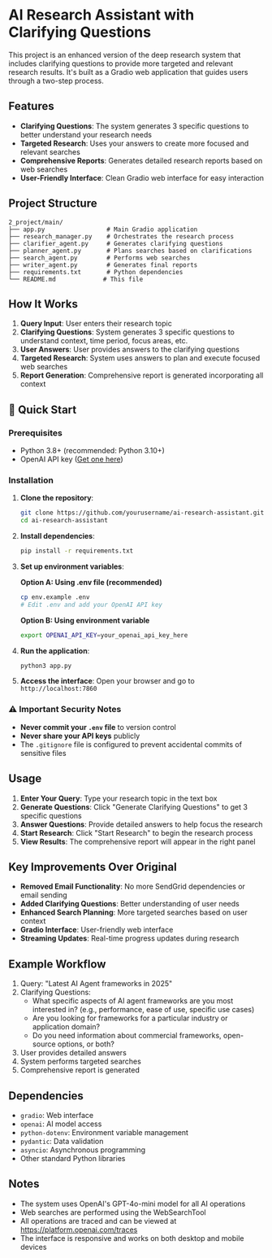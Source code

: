 # AI Research Assistant with Clarifying Questions

This project is an enhanced version of the deep research system that includes clarifying questions to provide more targeted and relevant research results. It's built as a Gradio web application that guides users through a two-step process.

## Features

- **Clarifying Questions**: The system generates 3 specific questions to better understand your research needs
- **Targeted Research**: Uses your answers to create more focused and relevant searches
- **Comprehensive Reports**: Generates detailed research reports based on web searches
- **User-Friendly Interface**: Clean Gradio web interface for easy interaction

## Project Structure

```
2_project/main/
├── app.py                 # Main Gradio application
├── research_manager.py    # Orchestrates the research process
├── clarifier_agent.py     # Generates clarifying questions
├── planner_agent.py       # Plans searches based on clarifications
├── search_agent.py        # Performs web searches
├── writer_agent.py        # Generates final reports
├── requirements.txt       # Python dependencies
└── README.md             # This file
```

## How It Works

1. **Query Input**: User enters their research topic
2. **Clarifying Questions**: System generates 3 specific questions to understand context, time period, focus areas, etc.
3. **User Answers**: User provides answers to the clarifying questions
4. **Targeted Research**: System uses answers to plan and execute focused web searches
5. **Report Generation**: Comprehensive report is generated incorporating all context

## 🚀 Quick Start

### Prerequisites
- Python 3.8+ (recommended: Python 3.10+)
- OpenAI API key ([Get one here](https://platform.openai.com/api-keys))

### Installation

1. **Clone the repository**:
   ```bash
   git clone https://github.com/yourusername/ai-research-assistant.git
   cd ai-research-assistant
   ```

2. **Install dependencies**:
   ```bash
   pip install -r requirements.txt
   ```

3. **Set up environment variables**:
   
   **Option A: Using .env file (recommended)**
   ```bash
   cp env.example .env
   # Edit .env and add your OpenAI API key
   ```
   
   **Option B: Using environment variable**
   ```bash
   export OPENAI_API_KEY=your_openai_api_key_here
   ```

4. **Run the application**:
   ```bash
   python3 app.py
   ```

5. **Access the interface**:
   Open your browser and go to `http://localhost:7860`

### ⚠️ Important Security Notes
- **Never commit your `.env` file** to version control
- **Never share your API keys** publicly
- The `.gitignore` file is configured to prevent accidental commits of sensitive files

## Usage

1. **Enter Your Query**: Type your research topic in the text box
2. **Generate Questions**: Click "Generate Clarifying Questions" to get 3 specific questions
3. **Answer Questions**: Provide detailed answers to help focus the research
4. **Start Research**: Click "Start Research" to begin the research process
5. **View Results**: The comprehensive report will appear in the right panel

## Key Improvements Over Original

- **Removed Email Functionality**: No more SendGrid dependencies or email sending
- **Added Clarifying Questions**: Better understanding of user needs
- **Enhanced Search Planning**: More targeted searches based on user context
- **Gradio Interface**: User-friendly web interface
- **Streaming Updates**: Real-time progress updates during research

## Example Workflow

1. Query: "Latest AI Agent frameworks in 2025"
2. Clarifying Questions:
   - What specific aspects of AI agent frameworks are you most interested in? (e.g., performance, ease of use, specific use cases)
   - Are you looking for frameworks for a particular industry or application domain?
   - Do you need information about commercial frameworks, open-source options, or both?
3. User provides detailed answers
4. System performs targeted searches
5. Comprehensive report is generated

## Dependencies

- `gradio`: Web interface
- `openai`: AI model access
- `python-dotenv`: Environment variable management
- `pydantic`: Data validation
- `asyncio`: Asynchronous programming
- Other standard Python libraries

## Notes

- The system uses OpenAI's GPT-4o-mini model for all AI operations
- Web searches are performed using the WebSearchTool
- All operations are traced and can be viewed at https://platform.openai.com/traces
- The interface is responsive and works on both desktop and mobile devices 